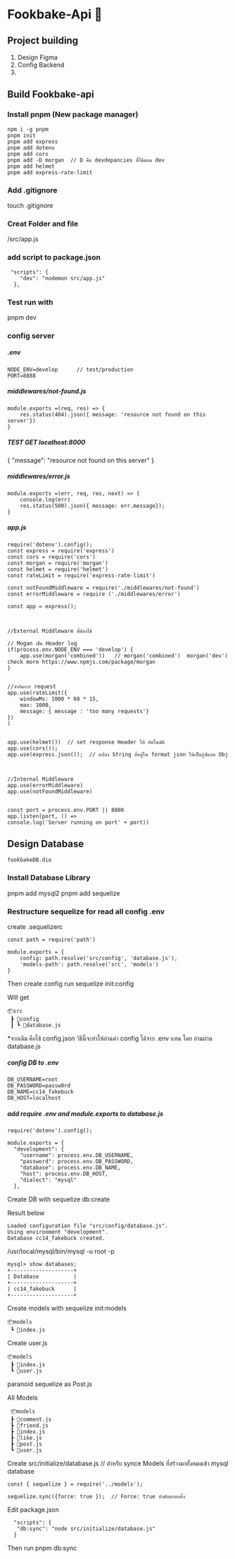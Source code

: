 # Fookbake-Api 📗

## Project building
1. Design Figma
2. Config Backend
3. 

## Build Fookbake-api

### Install pnpm (New package manager)
```
npm i -g pnpm  
pnpm init 
pnpm add express
pnpm add dotenv
pnpm add cors
pnpm add -D morgan  // D คือ devdepancies ที่ใช้ตอน dev
pnpm add helmet
pnpm add express-rate-limit
```
### Add .gitignore
touch .gitignore

### Creat Folder and file 

/src/app.js

### add script to package.json

```
 "scripts": {
    "dev": "nodemon src/app.js"
  },
```

### Test run with

pnpm dev

### config server

##### .env

```
NODE_ENV=develop      // test/production
PORT=8888
```

##### middlewares/not-found.js

```
module.exports =(req, res) => {
    res.status(404).json({ message: 'resource not found on this server'})
}
```

##### TEST GET localhost:8000


{
  "message": "resource not found on this server"
}


##### middlewares/error.js
```
module.exports =(err, req, res, next) => {
    console.log(err)
    res.status(500).json({ message: err.message});
}
```


##### app.js

```
require('dotenv').config();
const express = require('express')
const cors = require('cors')
const morgan = require('morgan')
const helmet = require('helmet')
const rateLimit = require('express-rate-limit')

const notFoundMiddleware = require('./middlewares/not-found')
const errorMiddleware = require ('./middlewares/error')

const app = express();



//External Middleware ที่ต้องใช้

// Mogan เช็ค Header log
if(process.env.NODE_ENV === 'develop') {
    app.use(morgan('combined'))   // morgan('combined')  morgan('dev')  check more https://www.npmjs.com/package/morgan
}


//จำกัดการ request
app.use(rateLimit({
    windowMs: 1000 * 60 * 15,
    max: 1000,
    message: { message : 'too many requests'}
})
)


app.use(helmet())  // set response Header ให้ อัตโนมัติ
app.use(cors());
app.use(express.json());  // แปลง String ที่อยู่ใน format json ให้เป็นรูปแบบ Obj



//Internal Middleware
app.use(errorMiddleware)
app.use(notFoundMiddleware)


const port = process.env.PORT || 8000
app.listen(port, () =>
console.log('Server running on port' + port))

````

## Design Database

```
fookbakeDB.dio

```


### Install  Database Library

pnpm add mysql2 
pnpm add sequelize

### Restructure sequelize  for read all config .env

create
.sequelizerc

```
const path = require('path')

module.exports = {
    config: path.resolve('src/config', 'database.js'),
    'models-path': path.resolve('src', 'models')
}
```

Then create config run sequelize init:config

Will get
```
📦src
 ┣ 📂config
 ┃ ┗ 📜database.js

```

*จากเดิม คือใช้ config.json วิธีนี้จะทำให้อ่านค่า config ได้จาก .env แทน โดย อ่านผ่าน database.js


##### config DB to .env

```
DB_USERNAME=root
DB_PASSWORD=passw0rd
DB_NAME=cc14_fakebuck
DB_HOST=localhost
```

##### add require .env and module.exports    to  database.js
```
require('dotenv').config();

module.exports = {
  "development": {
    "username": process.env.DB_USERNAME,
    "password": process.env.DB_PASSWORD,
    "database": process.env.DB_NAME,
    "host": process.env.DB_HOST,
    "dialect": "mysql"
  },
```

Create DB with sequelize db:create

Result below
```
Loaded configuration file "src/config/database.js".
Using environment "development".
Database cc14_fakebuck created.
```

/usr/local/mysql/bin/mysql -u root -p 
```
mysql> show databases;
+--------------------+
| Database           |
+--------------------+
| cc14_fakebuck      |
+--------------------+
```

Create models with sequelize init:models
```
📦models
 ┗ 📜index.js

 ```
Create user.js

```
📦models
 ┣ 📜index.js
 ┗ 📜user.js
 ```



 paranoid sequelize  as Post.js


All Models
```
 📦models
 ┣ 📜comment.js
 ┣ 📜friend.js
 ┣ 📜index.js
 ┣ 📜like.js
 ┣ 📜post.js
 ┗ 📜user.js
 ```

 Create src/initialize/database.js  // สำหรับ synce Models ที่สร้างมาทั้งหมดเข้า mysql database

 ```
const { sequelize } = require('../models');

sequelize.sync({force: true });  // Force: true บังคับดรอบทิ้ง
 ```


 Edit package.json
 ```
   "scripts": {
    "db:sync": "node src/initialize/database.js"
   }
 ```

 Then run pnpm db:sync
